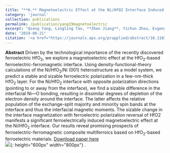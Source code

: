 ```yaml
---
title: "**6.** Magnetoelectric Effect at the Ni/HfO2 Interface Induced by Ferroelectric Polarization."
category: 'journal'
collection: publications
permalink: /publication/yang19magnetoelectric
excerpt: "Qiong Yang, Lingling Tao, **Zhen Jiang**, Yichun Zhou, Evgeny Y. Tsymbal, and Vitaly Alexandrov"
date: "2019-08-21"
citation: '<a href="https://journals.aps.org/prapplied/abstract/10.1103/PhysRevApplied.12.024044"> <span style="color: blue"><i><B>Phys. Rev. Applied</B></i></span> 12, 024044–024050 (2019) </a>'
---
```

**Abstract** Driven by the technological importance of the recently discovered ferroelectric HfO<sub>2</sub>, we explore a magnetoelectric effect at the HfO<sub>2</sub>-based ferroelectric-ferromagnetic interface. Using density-functional-theory calculations of the Ni/HfO<sub>2</sub>/Ni (001) heterostructure as a model system, we predict a stable and sizable ferroelectric polarization in a few-nm-thick HfO<sub>2</sub> layer. For the Ni/HfO<sub>2</sub> interface with opposite polarization directions (pointing to or away from the interface), we find a sizable difference in the interfacial Ni—O bonding, resulting in dissimilar degrees of depletion of the electron density around the interface. The latter affects the relative population of the exchange-split majority and minority spin bands at the interface and thus the interfacial magnetic moments. The sizable change in the interface magnetization with ferroelectric polarization reversal of HfO2 manifests a significant ferroelectrically induced magnetoelectric effect at the Ni/HfO<sub>2</sub> interface. Our results reveal promising prospects of ferroelectric-ferromagnetic composite multiferroics based on HfO<sub>2</sub>-based ferroelectric materials.
[Download paper here](https://github.com/ZhenJiang16/personal/tree/master/files/yang19magetoelectric.pdf)
<br/>![]({{site.baseurl}}/images/yang19magnetoelectric.png){: height="600px" width="800px"} .
